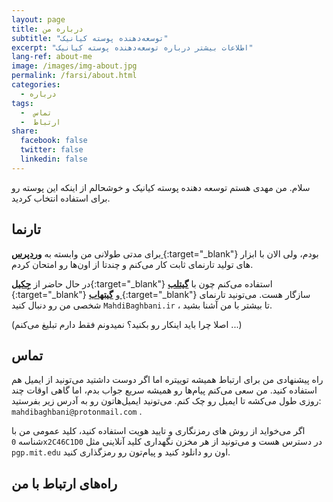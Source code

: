 ```yaml
---
layout: page
title: درباره من
subtitle: "توسعه‌دهنده پوسته کیانیک"
excerpt: "اطلاعات بیشتر درباره توسعه‌دهنده پوسته کیانیک"
lang-ref: about-me
image: /images/img-about.jpg
permalink: /farsi/about.html
categories:
  - درباره
tags:
  -  تماس
  -  ارتباط
share:
  facebook: false
  twitter: false
  linkedin: false
---
```


سلام. من مهدی هستم توسعه دهنده پوسته کیانیک و خوشحالم از اینکه این پوسته رو برای استفاده انتخاب کردید.

## تارنما
برای مدتی طولانی من وابسته به [**وردپرس <i class="fab fa-wordpress-simple font-awesome-wordpress" aria-hidden="true"></i>**](https://wordpress.org "وردپرس"){:target="_blank"} بودم، ولی الان با ابزار های تولید تارنمای ثابت کار می‌کنم و چندتا از اون‌ها رو امتحان کردم.

در حال حاضر از [**جِکیل**](https://jekyllrb.com "تارنمای جِکیل"){:target="_blank"} استفاده می‌کنم چون با [**گیتلب <i class="fab fa-gitlab font-awesome-gitlab" aria-hidden="true"></i>**](https://gitlab.com/pages "گیت‌لب"){:target="_blank"} و [**گیتهاب <i class="fab fa-github font-awesome-github" aria-hidden="true"></i>**](https://pages.github.com "گیت‌هاب"){:target="_blank"} سازگار هست.
می‌تونید تارنمای شخصی من رو دنبال کنید `MahdiBaghbani.ir` <a href="https://MahdiBaghbani.ir" target="_blank"><i class="fa fa-globe-europe font-awesome-globe" aria-hidden="true"></i></a> ، تا بیشتر با من آشنا بشید.

(اصلا چرا باید اینکار رو بکنید؟ نمیدونم فقط دارم تبلیغ می‌کنم ...)

## تماس
راه پیشنهادی من برای ارتباط همیشه توییتره اما اگر دوست داشتید می‌تونید از ایمیل هم استفاده کنید. من سعی می‌کنم پیام‌ها رو همیشه سریع جواب بدم، اما گاهی اوقات چند روزی طول می‌کشه تا ایمیل رو چک کنم.
می‌تونید ایمیل‌هاتون رو به آدرس زیر بفرستید:
`mahdibaghbani@protonmail.com` <a href="mailto:{{ site.email }}" target="_blank"><i class="far fa-envelope font-awesome-envelope" aria-hidden="true"></i></a>.

اگر می‌خواید از روش های رمزنگاری و تایید هویت استفاده کنید، کلید عمومی من با شناسه `0x2C46C1D0` <i class="fa fa-key font-awesome-key" aria-hidden="true"></i> در دسترس هست و می‌تونید از هر مخزن نگهداری کلید آنلاینی مثل `pgp.mit.edu` اون رو دانلود کنید و پیام‌تون رو رمزگذاری کنید.

## راه‌های ارتباط با من

<a href="https://twitter.com/{{ site.twitter }}" target="_blank"><i class="fab fa-2x fa-twitter font-awesome-twitter" aria-hidden="true"></i></a>&emsp;&emsp;&emsp;
<a href="https://telegram.me/{{ site.telegram }}" target="_blank"><i class="fab fa-2x fa-telegram font-awesome-telegram" aria-hidden="true"></i></a>&emsp;&emsp;&emsp;
<a href="https://keybase.io/{{ site.keybase }}" target="_blank"><i class="fab fa-2x fa-keybase font-awesome-twitter" aria-hidden="true"></i></a>&emsp;&emsp;&emsp;
<a href="mailto:{{ site.email }}" target="_blank"><i class="far fa-2x fa-envelope font-awesome-envelope" aria-hidden="true"></i></a>
